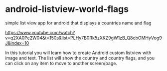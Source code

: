 # android-listview-world-flags
simple list view app for android that displays a countries name and flag

https://www.youtube.com/watch?v=q2XA0Pe2W04&t=150s&list=PLHy7B0Rk5zXKZ9gW1zB_Q8ebOMHyVog9J&index=10

In this tutorial you will learn how to create Android custom listview with image and text.
The list will show the country and country flags, and you can click on any item to move to another screen/page.
